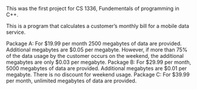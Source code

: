 This was the first project for CS 1336, Fundementals of programming in C++.

This is a program that calculates a customer’s monthly bill for a mobile data service.

Package A: For $19.99 per month 2500 megabytes of data are provided. Additional megabytes are $0.05 per megabyte. However, if more than 75% of the data usage by the customer occurs on the weekend, the additional megabytes are only $0.03 per megabyte.
Package B: For $29.99 per month, 5000 megabytes of data are provided. Additional megabytes are $0.01 per megabyte. There is no discount for weekend usage.
Package C: For $39.99 per month, unlimited megabytes of data are provided.
